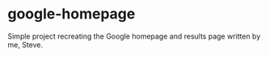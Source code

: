 # google-homepage
Simple project recreating the Google homepage and results page written by me, Steve.
